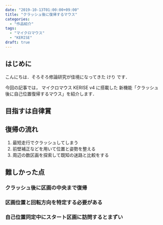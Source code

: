 ```yaml
---
date: "2019-10-13T01:00:00+09:00"
title: "クラッシュ後に復帰するマウス"
categories:
  - "作品紹介"
tags:
  - "マイクロマウス"
  - "KERISE"
draft: true
---
```


## はじめに

こんにちは．そろそろ修論研究が佳境になってきた けり です．

今回の記事では，
マイクロマウス KERISE v4 に搭載した
新機能「クラッシュ後に自己位置復帰するマウス」を紹介します．

<!--more-->

## 目指すは自律賞

## 復帰の流れ

1. 最短走行でクラッシュしてしまう
2. 前壁補正などを用いて位置と姿勢を整える
3. 周辺の数区画を探索して既知の迷路と比較をする

## 難しかった点

### クラッシュ後に区画の中央まで復帰

### 区画位置と回転方向を特定する必要がある

### 自己位置同定中にスタート区画に訪問するとまずい
